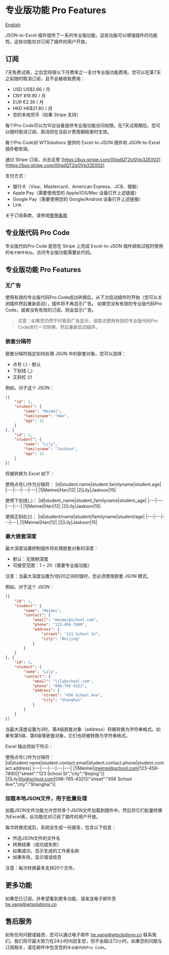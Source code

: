 # 专业版功能 Pro Features

[English](https://json-to-excel.wtsolutions.cn/en/latest/profeatures.html)

JSON-to-Excel 插件提供了一系列专业版功能，这些功能可以增强插件的功能性。这些功能仅对订阅了插件的用户开放。

## 订阅

7天免费试用，之后您将按以下月费率之一支付专业版功能费用。您可以在第7天之前随时取消订阅，且不会被收取费用：
- USD US$2.66 / 月
- CNY ¥19.90 / 月
- EUR €2.36 / 月
- HKD HK$21.80 / 月
- 您的本地货币（如果 Stripe 支持）

每个Pro Code可以为10台设备提供专业版功能访问权限。在7天试用期后，您可以随时取消订阅，取消将在当前计费周期结束时生效。

每个Pro Code对 WTSolutions 提供的 Excel-to-JSON 插件和 JSON-to-Excel 插件都有效。

通过 Stripe 订阅，点击这里 [https://buy.stripe.com/00gdQT2iz0Vp32E002](https://buy.stripe.com/00gdQT2iz0Vp32E002)

支付方式：
- 银行卡（Visa、Mastercard、American Express、JCB、银联）
- Apple Pay（需要使用您的 Apple/IOS/Mac 设备打开上述链接）
- Google Pay（需要使用您的 Google/Android 设备打开上述链接）
- Link

关于订阅条款，请参阅[使用条款](termsofuse.md)

## 专业版代码 Pro Code

专业版代码Pro Code 是您在 Stripe 上完成 Excel-to-JSON 插件结账过程时使用的`电子邮件地址`。访问专业版功能需要此代码。

## 专业版功能 Pro Features
### 无广告

使用有效的专业版代码Pro Code成功转换后，从下次启动插件时开始（您可以关闭插件然后重新启动），插件将不再显示广告。
如果您没有有效的专业版代码Pro Code，或者没有有效的订阅，则会显示广告。

> 注意：如果您仍然不时看到广告显示，请尝试使用有效的专业版代码Pro Code进行一次转换，然后重新启动插件。

### 嵌套分隔符

嵌套分隔符指定如何处理 JSON 中的嵌套对象。您可以选择：
- 点号 (.) - 默认
- 下划线 (_)
- 正斜杠 (/)

例如，对于这个 JSON：

```json
[{
    "id": 1,
    "student": {
        "name": "Meimei",
        "familyname": "Han",
        "age": 12
    }
}, {
    "id": 2,
    "student": {
        "name": "Lily",
        "familyname": "Jaskson",
        "age": 15
    }
}]
```

将被转换为 Excel 如下：

使用点号(.)作为分隔符：
|id|student.name|student.familyname|student.age|
|---|---|---|---|
|1|Meimei|Han|12|
|2|Lily|Jaskson|15|

使用下划线(_)：
|id|student_name|student_familyname|student_age|
|---|---|---|---|
|1|Meimei|Han|12|
|2|Lily|Jaskson|15|

使用正斜杠(/)：
|id|student/name|student/familyname|student/age|
|---|---|---|---|
|1|Meimei|Han|12|
|2|Lily|Jaskson|15|

### 最大嵌套深度

最大深度设置控制插件将处理嵌套对象的深度：
- 默认：无限制深度
- 可接受范围：1 ~ 20（需要专业版功能）

注意：当最大深度设置为1到20之间的值时，您必须使用嵌套 JSON 模式。

例如，对于这个 JSON：

```json
[{
    "id": 1,
    "student": {
        "name": "Meimei",
        "contact": {
            "email": "meimei@school.com",
            "phone": "123-456-7890",
            "address": {
                "street": "123 School St",
                "city": "Beijing"
            }
        }
    }
}, {
    "id": 2,
    "student": {
        "name": "Lily",
        "contact": {
            "email": "lily@school.com",
            "phone": "098-765-4321",
            "address": {
                "street": "456 School Ave",
                "city": "Shanghai"
            }
        }
    }
}]
```

当最大深度设置为3时，第4级嵌套对象（address）将被转换为字符串格式。如果有第5级、第6级等嵌套对象，它们也将被转换为字符串格式。

Excel 输出将如下所示：

使用点号(.)作为分隔符：
|id|student.name|student.contact.email|student.contact.phone|student.contact.address|
|---|---|---|---|---|
|1|Meimei|meimei@school.com|123-456-7890|{"street":"123 School St","city":"Beijing"}|
|2|Lily|lily@school.com|098-765-4321|{"street":"456 School Ave","city":"Shanghai"}|

### 加载本地JSON文件，用于批量处理


加载JSON文件功能允许您将多个JSON文件加载到插件中，然后将它们批量转换为Excel表。此功能仅对订阅了插件的用户开放。

每次转换完成后，系统会生成一份报告，包含以下信息：
- 所选JSON文件的文件名
- 转换结果（成功或失败）
- 如果成功，显示生成的工作表名称
- 如果失败，显示错误信息

注意：每次转换最多支持20个文件。

## 更多功能

如果您已订阅，并希望看到更多功能，请发送电子邮件至 he.yang@wtsolutions.cn

## 售后服务

如有任何问题或疑虑，您可以通过电子邮件 he.yang@wtsolutions.cn 联系我们。我们将尽最大努力在24小时内回复您，但不会超过72小时。如果您的问题与订阅相关，请在邮件中包含您的`专业版代码Pro Code`。